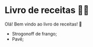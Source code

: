 # Livro de receitas :man_cook:

Olá! Bem vindo ao livro de receitas! :shallow_pan_of_food:

* Strogonoff de frango;
* Pavê;

